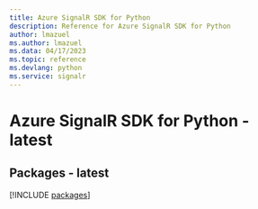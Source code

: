 ```yaml
---
title: Azure SignalR SDK for Python
description: Reference for Azure SignalR SDK for Python
author: lmazuel
ms.author: lmazuel
ms.data: 04/17/2023
ms.topic: reference
ms.devlang: python
ms.service: signalr
---
```

# Azure SignalR SDK for Python - latest
## Packages - latest
[!INCLUDE [packages](signalr-index.md)]